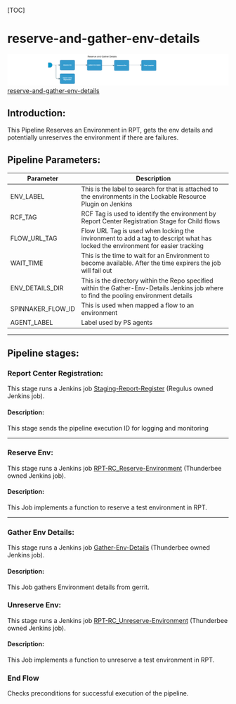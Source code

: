 [TOC]

# reserve-and-gather-env-details

![reserve_and_gather_env_details](../diagrams/reserve_and_gather_env_details.png)
[reserve-and-gather-env-details](https://spinnaker.rnd.gic.ericsson.se/#/applications/product-e2e-cicd/executions/configure/0fbc3d73-7b81-4d26-9d30-f05fc56ffa49)
## Introduction:
This Pipeline Reserves an Environment in RPT, gets the env details and potentially unreserves the environment if there are failures.
## Pipeline Parameters:
| Parameter | Description |
|-----|-----|
| ENV_LABEL | This is the label to search for that is attached to the environments in the Lockable Resource Plugin on Jenkins |
| RCF_TAG | RCF Tag is used to identify the environment by Report Center Registration Stage for Child flows |
| FLOW_URL_TAG | Flow URL Tag is used when locking the invironment to add a tag to descript what has locked the environment for easier tracking |
| WAIT_TIME | This is the time to wait for an Environment to become available. After the time expirers the job will fail out |
| ENV_DETAILS_DIR | This is the directory within the Repo specified within the  Gather-Env-Details Jenkins job where to find the  pooling environment details |
| SPINNAKER_FLOW_ID | This is used when mapped a flow to an environment |
| AGENT_LABEL | Label used by PS agents |
 * * *

## Pipeline stages:

### Report Center Registration:
This stage runs a Jenkins job [Staging-Report-Register](https://fem4s11-eiffel216.eiffel.gic.ericsson.se:8443/jenkins/job/Staging-Report-Register) (Regulus owned Jenkins job).

#### Description:
 This stage sends the pipeline execution ID for logging and monitoring

 * * *
### Reserve Env:
This stage runs a Jenkins job [RPT-RC_Reserve-Environment](https://fem5s11-eiffel216.eiffel.gic.ericsson.se:8443/jenkins/job/RPT-RC_Reserve-Environment) (Thunderbee owned Jenkins job).

#### Description:
This Job implements a function to reserve a test environment in RPT.
 * * *
### Gather Env Details:
This stage runs a Jenkins job [Gather-Env-Details](https://fem7s11-eiffel216.eiffel.gic.ericsson.se:8443/jenkins/job/Gather-Env-Details) (Thunderbee owned Jenkins job).

#### Description:
This Job gathers Environment details from gerrit.

### Unreserve Env:
This stage runs a Jenkins job [RPT-RC_Unreserve-Environment](https://fem5s11-eiffel216.eiffel.gic.ericsson.se:8443/jenkins/job/RPT-RC_Unreserve-Environment) (Thunderbee owned Jenkins job).

#### Description:
This Job implements a function to unreserve a test environment in RPT.


### End Flow
Checks preconditions for successful execution of the pipeline.

